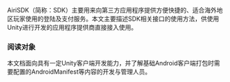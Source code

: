 AiriSDK（简称：SDK）主要用来向第三方应用程序提供方便快捷的、适合海外地区玩家使用的登陆及支付服务。本文主要描述SDK相关接口的使用方法，供使用Unity进行开发的应用程序提供商直接接入使用。

### 阅读对象
本文档面向具有一定Unity客户端开发能力，并了解基础Android客户端打包时需要配置的AndroidManifest等内容的开发与管理人员。
